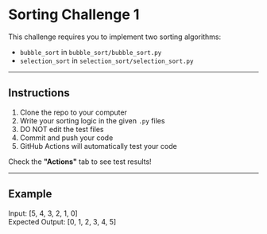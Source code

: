 # Sorting Challenge 1

This challenge requires you to implement two sorting algorithms:

- `bubble_sort` in `bubble_sort/bubble_sort.py`
- `selection_sort` in `selection_sort/selection_sort.py`

---

## Instructions

1. Clone the repo to your computer
2. Write your sorting logic in the given `.py` files
3. DO NOT edit the test files
4. Commit and push your code
5. GitHub Actions will automatically test your code

Check the **"Actions"** tab to see test results!

---

## Example

Input: [5, 4, 3, 2, 1, 0]  
Expected Output: [0, 1, 2, 3, 4, 5]

